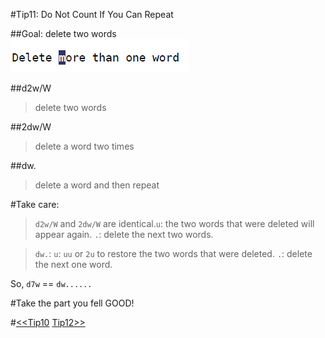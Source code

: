 #Tip11: Do Not Count If You Can Repeat  
  
##Goal: delete two words  
![tip11_1](images/tip11_1.png)  
  
##d2w/W  
>delete two words  
  
##2dw/W  
>delete a word two times  
  
##dw.  
>delete a word and then repeat  
  
#Take care:  
>`d2w/W` and `2dw/W` are identical.`u`: the two words that were deleted will appear again. `.`: delete the next two words.  
  
>`dw.`: `u`: `uu` or `2u` to restore the two words that were deleted. `.`: delete the next one word.  
  
So, `d7w` == `dw......`  
  
#Take the part you fell GOOD!  
  
#[<<Tip10](tip10.md) [Tip12>>](tip12.md)
